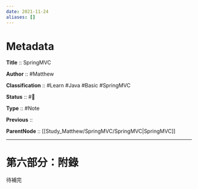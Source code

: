 ```yaml
---
date: 2021-11-24
aliases: []
---
```


# Metadata

**Title** :: SpringMVC

**Author** :: #Matthew 

**Classification** :: #Learn #Java #Basic #SpringMVC

**Status** :: #🌱

**Type** :: #Note

**Previous** ::

**ParentNode** :: [[Study_Matthew/SpringMVC/SpringMVC|SpringMVC]]

---

# 第六部分：附錄

待補完

